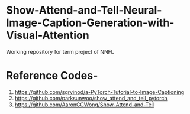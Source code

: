 # Show-Attend-and-Tell-Neural-Image-Caption-Generation-with-Visual-Attention
Working repository for term project of NNFL

# Reference Codes- 
1. https://github.com/sgrvinod/a-PyTorch-Tutorial-to-Image-Captioning
2. https://github.com/parksunwoo/show_attend_and_tell_pytorch
3. https://github.com/AaronCCWong/Show-Attend-and-Tell
